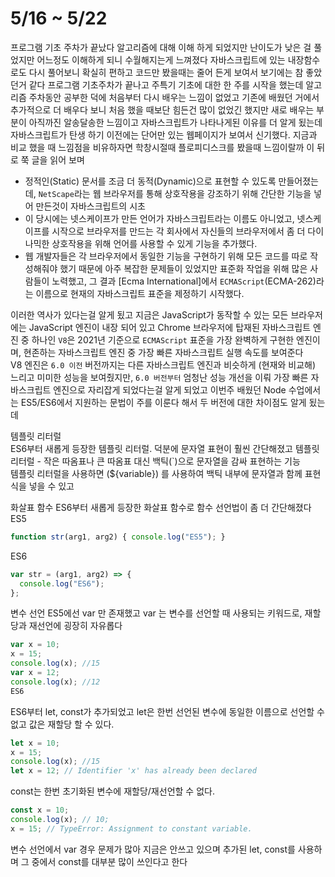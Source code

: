 # 5/16 ~ 5/22
프로그램 기초 주차가 끝났다 알고리즘에 대해 이해 하게 되었지만 난이도가 낮은 걸 풀었지만 어느정도 이해하게 되니 수월해지는게 느껴졌다 자바스크립트에 있는 내장함수로도 다시 풀어보니 확실히 편하고 코드만 봤을때는 줄어 든게 보여서 보기에는 참 좋았던거 같다 프로그램 기초주차가 끝나고 주특기 기초에 대한 한 주를 시작을 했는데 알고리즘 주차동안 공부한 덕에 처음부터 다시 배우는 느낌이 없었고 기존에 배웠던 거에서 추가적으로 더 배우다 보니 처음 했을 때보단 힘든건 많이 없었긴 했지만 새로 배우는 부분이 아직까진 알송달송한 느낌이고 자바스크립트가 나타나게된 이유를 더 알게 됬는데 자바스크립트가 탄생 하기 이전에는 단어만 있는 웹페이지가 보여서 신기했다. 지금과 비교 했을 때 느낌점을 비유하자면 학창시절때 플로피디스크를 봤을때 느낌이랄까 이 뒤로 쭉 글을 읽어 보며

- 정적인(Static) 문서를 조금 더 동적(Dynamic)으로 표현할 수 있도록 만들어졌는데, `NetScape`라는 웹 브라우저를 통해 상호작용을 강조하기 위해 간단한 기능을 넣어 만든것이 자바스크립트의 시초
- 이 당시에는 넷스케이프가 만든 언어가 자바스크립트라는 이름도 아니었고, 넷스케이프를 시작으로 브라우저를 만드는 각 회사에서 자신들의 브라우저에서 좀 더 다이나믹한 상호작용을 위해 언어를 사용할 수 있게 기능을 추가했다.
- 웹 개발자들은 각 브라우저에서 동일한 기능을 구현하기 위해 모든 코드를 따로 작성해줘야 했기 때문에 아주 복잡한 문제들이 있었지만 표준화 작업을 위해 많은 사람들이 노력했고, 그 결과 [Ecma International]에서 `ECMAScript`(ECMA-262)라는 이름으로 현재의 자바스크립트 표준을 제정하기 시작했다. 

이러한 역사가 있다는걸 알게 됬고 지금은 JavaScript가 동작할 수 있는 모든 브라우저에는 JavaScript 엔진이 내장 되어 있고 Chrome 브라우저에 탑재된 자바스크립트 엔진 중 하나인 `V8`은 2021년 기준으로 `ECMAScript` 표준을 가장 완벽하게 구현한 엔진이며, 현존하는 자바스크립트 엔진 중 가장 빠른 자바스크립트 실행 속도를 보여준다  
V8 엔진은 `6.0 이전` 버전까지는 다른 자바스크립트 엔진과 비슷하게 (현재와 비교해) 느리고 미미한 성능을 보여줬지만, `6.0 버전부터` 엄청난 성능 개선을 이뤄 가장 빠른 자바스크립트 엔진으로 자리잡게 되었다는걸 알게 되었고 이번주 배웠던 Node 수업에서는 ES5/ES6에서 지원하는 문법이 주를 이룬다 해서 두 버전에 대한 차이점도 알게 됬는데

템플릿 리터럴  
ES6부터 새롭게 등장한 템플릿 리터럴. 덕분에 문자열 표현이 훨씬 간단해졌고
템플릿 리터럴 - 작은 따옴표나 큰 따옴표 대신 백틱(`)으로 문자열을 감싸 표현하는 기능  
템플릿 리터럴을 사용하면 (${variable}) 를 사용하여 백틱 내부에 문자열과 함께 표현식을 넣을 수 있고
 
화살표 함수
ES6부터 새롭게 등장한 화살표 함수로 함수 선언법이 좀 더 간단해졌다  
ES5
```js
function str(arg1, arg2) { console.log("ES5"); }
```
ES6
```js
var str = (arg1, arg2) => {
  console.log("ES6");
};
```
변수 선언
ES5에선 var 만 존재했고 var 는 변수를 선언할 때 사용되는 키워드로,
재할당과 재선언에 굉장히 자유롭다
```js
var x = 10;
x = 15;
console.log(x); //15
var x = 12;
console.log(x); //12
ES6
```
ES6부터 let, const가 추가되었고 let은 한번 선언된 변수에 동일한 이름으로 선언할 수 없고 값은 재할당 할 수 있다.
```js
let x = 10;
x = 15;
console.log(x); //15
let x = 12; // Identifier 'x' has already been declared
```
const는 한번 초기화된 변수에 재할당/재선언할 수 없다.

```js
const x = 10;
console.log(x); // 10;
x = 15; // TypeError: Assignment to constant variable.
```
변수 선언에서 var 경우 문제가 많아 지금은 안쓰고 있으며 추가된 let, const를 사용하며 그 중에서 const를 대부분 많이 쓰인다고 한다